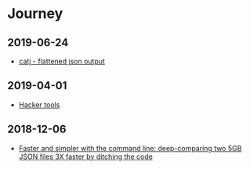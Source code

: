 # Journey

## 2019-06-24

- [catj - flattened json output](https://github.com/soheilpro/catj)


## 2019-04-01
- [Hacker tools](https://hacker-tools.github.io/)


## 2018-12-06

- [Faster and simpler with the command line: deep-comparing two 5GB JSON files 3X faster by ditching the code](https://genius.engineering/faster-and-simpler-with-the-command-line-deep-comparing-two-5gb-json-files-3x-faster-by-ditching-the-code/)
